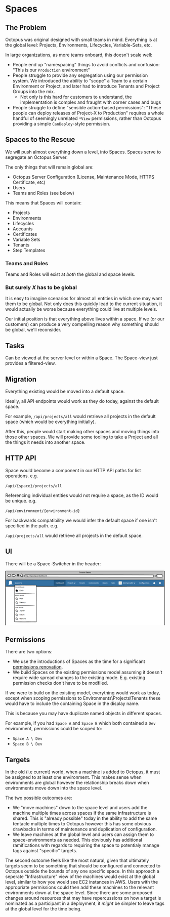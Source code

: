 # Spaces

## The Problem

Octopus was original designed with small teams in mind. Everything is at the global level: Projects, Environments, Lifecycles, Variable-Sets, etc.

In large organizations, as more teams onboard, this doesn't scale well:

- People end up "namespacing" things to avoid conflicts and confusion: "This is our `Production` environment"
- People struggle to provide any segregation using our permission system. We introduced the ability to "scope" a Team to a certain Environment or Project, and later had to introduce Tenants and Project Groups into the mix.
  - Not only is this hard for customers to understand, the implementation is complex and fraught with corner cases and bugs
- People struggle to define "sensible action-based permissions": "These people can deploy releases of Project-X to Production" requires a whole handful of seemingly unrelated `*View` permissions, rather than Octopus providing a simple `CanDeploy`-style permission.

## Spaces to the Rescue 

We will push almost everything down a level, into Spaces. Spaces serve to segregate an Octopus Server.      

The only things that will remain global are:

- Octopus Server Configuration (License, Maintenance Mode, HTTPS Certificate, etc)
- Users
- Teams and Roles (see below)

This means that Spaces will contain:

- Projects
- Environments
- Lifecycles 
- Accounts
- Certificates
- Variable Sets
- Tenants
- Step Templates

### Teams and Roles

Teams and Roles will exist at _both_ the global and space levels.

### But surely _X_ has to be global

It is easy to imagine scenarios for almost all entities in which one may want them to be global. Not only does this quickly lead to the current situation, it would actually be worse because everything could live at multiple levels.

Our initial position is that everything above lives within a space.  If we (or our customers) can produce a very compelling reason why something should be global, we'll reconsider.

## Tasks 

Can be viewed at the server level or within a Space. The Space-view just provides a filtered-view.

## Migration

Everything existing would be moved into a default space.

Ideally, all API endpoints would work as they do today, against the default space.

For example, `/api/projects/all` would retrieve all projects in the default space (which would be everything initially).

After this, people would start making other spaces and moving things into those other spaces. We will provide some tooling to take a Project and all the things it needs into another space.

## HTTP API

Space would become a component in our HTTP API paths for list operations. e.g.

`/api/{space}/projects/all`

Referencing individual entities would not require a space, as the ID would be unique. e.g. 

`/api/environment/{environment-id}`

For backwards compatibility we would infer the default space if one isn't specified in the path. e.g.

`/api/projects/all` would retrieve all projects in the default space.

## UI

There will be a Space-Switcher in the header:

![ODCM Space Switching](odcm-space-switching-menu.png "width=500")

## Permissions 

There are two options:

- We use the introductions of Spaces as the time for a significant [permissions renovation](../Permissions/SimplifiedPermissions.md).
- We build Spaces on the existing permissions model assuming it doesn't require wide spread changes to the existing mode. E.g. existing permission checks don't have to be modfiied.

If we were to build on the existing model, everything would work as today, except when scoping permissions to Environments\Projects\Tenants these would have to include the containing Space in the display name.

This is because you may have duplicate named objects in different spaces. 

For example, if you had `Space A` and `Space B` which both contained a `Dev` environment, permissions could be scoped to:

- `Space A \ Dev`
- `Space B \ Dev`

## Targets
In the old (i.e current) world, when a machine is added to Octopus, it must be assigned to at least one environment. This makes sense when environments are global however the relationship breaks down when environments move down into the space level. 

The two possible outcomes are:

- We "move machines" down to the space level and users add the machine multiple times across spaces if the same infrastructure is shared. This is "already possible" today in the ability to add the same tentacle multiple times to Octopus however this has some obvious drawbacks in terms of maintenance and duplication of configuration. 
- We leave machines at the global level and users can assign them to space-environments as needed. This obviously has additional ramifications with regards to requiring the space to potentialy manage tags against "specific" targets.

The second outcome feels like the most natural, given that ultimately targets seem to be something that should be configured and connected to Octopus outside the bounds of any one specific space. In this approach a seperate "Infrastructure" view of the machines would exist at the global level, similar to how you would see EC2 instances in AWS. Users with the appropriate permissions could then add these machines to the relevant environments down at the space level. Since there are some proposed changes around resources that may have repercussions on how a target is nominated as a participant in a deployment, it _might_ be simpler to leave tags at the global level for the time being. 
